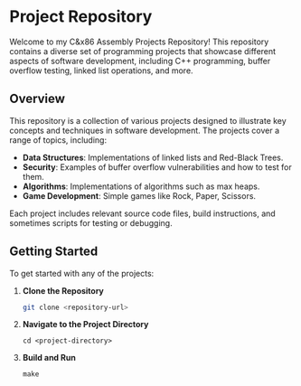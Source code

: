 # Project Repository

Welcome to my C&x86 Assembly Projects Repository! This repository contains a diverse set of programming projects that showcase different aspects of software development, including C++ programming, buffer overflow testing, linked list operations, and more.

## Overview

This repository is a collection of various projects designed to illustrate key concepts and techniques in software development. The projects cover a range of topics, including:

- **Data Structures**: Implementations of linked lists and Red-Black Trees.
- **Security**: Examples of buffer overflow vulnerabilities and how to test for them.
- **Algorithms**: Implementations of algorithms such as max heaps.
- **Game Development**: Simple games like Rock, Paper, Scissors.

Each project includes relevant source code files, build instructions, and sometimes scripts for testing or debugging.

## Getting Started

To get started with any of the projects:

1. **Clone the Repository**

   ```bash
   git clone <repository-url>
   ```
2. **Navigate to the Project Directory**

    ```
    cd <project-directory>
    ```
3. **Build and Run**
    ```
    make
    ```
